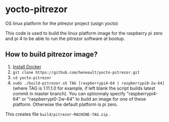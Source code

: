 # yocto-pitrezor
OS linux platform for the pitrezor project (usign yocto)

This code is used to build the linux platform image for the raspberry pi zero and pi 4 to be able to run the pitrezor software at bootup.

## How to build pitrezor image?

1. [Install Docker](https://docs.docker.com/engine/installation/)
2. `git clone https://github.com/heneault/yocto-pitrezor.git`
3. `cd yocto-pitrezor`
4. `sudo ./build-pitrezor.sh TAG [raspberrypi4-64 | raspberrypi0-2w-64]` (where TAG is 1.11.1.0 for example, if left blank the script builds latest commit in master branch). You can optionnaly specify "raspberrypi4-64" or "raspberrypi0-2w-64" to build an image for one of these platform. Otherwise the default platform is pi zero.

This creates file `build/pitrezor-MACHINE-TAG.zip` .

